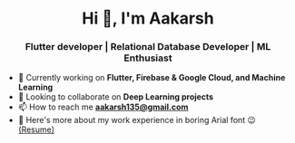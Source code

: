 <h1 align="center">Hi 👋, I'm Aakarsh</h1>
<h3 align="center">Flutter developer | Relational Database Developer | ML Enthusiast</h3>


- 🌱 Currently working on **Flutter, Firebase & Google Cloud, and Machine Learning**
- 🔭 Looking to collaborate on **Deep Learning projects**
- 📫 How to reach me **aakarsh135@gmail.com**
- 📄 Here's more about my work experience in boring Arial font 😉 [(Resume)]([https://drive.google.com/file/d/151TGizuxYwnnVMRlznHHqg9deiEUkcOZ/view?usp=sharing](https://drive.google.com/file/d/1gaVR3-DwwAEr_JzkSN2u9EzENGPt3wY7/view?usp=sharing))

